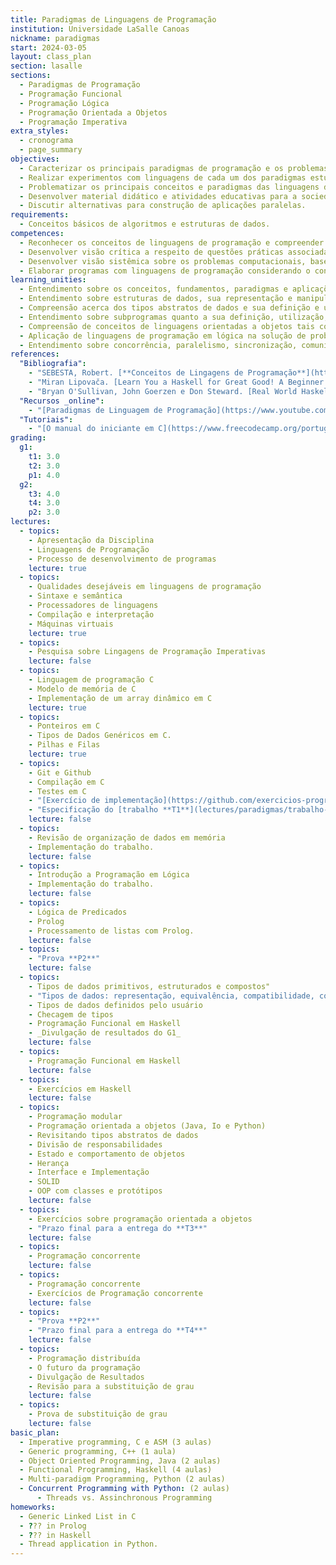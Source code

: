 ```yaml
---
title: Paradigmas de Linguagens de Programação
institution: Universidade LaSalle Canoas
nickname: paradigmas
start: 2024-03-05
layout: class_plan
section: lasalle
sections:
  - Paradigmas de Programação
  - Programação Funcional
  - Programação Lógica
  - Programação Orientada a Objetos
  - Programação Imperativa
extra_styles:
  - cronograma
  - page_summary
objectives:
  - Caracterizar os principais paradigmas de programação e os problemas tratáveis por eles
  - Realizar experimentos com linguagens de cada um dos paradigmas estudados
  - Problematizar os principais conceitos e paradigmas das linguagens de programação permitindo a seleção de uma linguagem mais adequada para solução de um dado problema
  - Desenvolver material didático e atividades educativas para a sociedade compreendendo os diferentes paradigmas
  - Discutir alternativas para construção de aplicações paralelas.
requirements:
  - Conceitos básicos de algoritmos e estruturas de dados.
competences:
  - Reconhecer os conceitos de linguagens de programação e compreender seus diferentes paradigmas.
  - Desenvolver visão crítica a respeito de questões práticas associadas à utilização das linguagens de programação.
  - Desenvolver visão sistêmica sobre os problemas computacionais, baseando-se nos paradigmas de linguagens de programação apresentados.
  - Elaborar programas com linguagens de programação considerando o contexto dos problemas a serem solucionados.
learning_unities:
  - Entendimento sobre os conceitos, fundamentos, paradigmas e aplicações dos diversos tipos de linguagens de programação para a avaliação de linguagens de programação de forma crítica e reflexiva.
  - Entendimento sobre estruturas de dados, sua representação e manipulação nas linguagens de programação imperativas por meio de experimentação prática de forma individual e cooperativa.
  - Compreensão acerca dos tipos abstratos de dados e sua definição e uso em linguagens de programação para o desenvolvimento de aplicações de forma individual e cooperativa.
  - Entendimento sobre subprogramas quanto a sua definição, utilização, controle de fluxo, passagem de parâmetros para elaboração de soluções em software de forma individual e cooperativa.
  - Compreensão de conceitos de linguagens orientadas a objetos tais como classes, métodos, objetos, herança e polimorfismo para desenvolvimento de software de forma individual e cooperativa.
  - Aplicação de linguagens de programação em lógica na solução de problemas computacionais de forma reflexiva, individual e cooperativa.
  - Entendimento sobre concorrência, paralelismo, sincronização, comunicação, exceções e co-rotinas de forma individual e crítica.
references:
  "Bibliografia":
    - "SEBESTA, Robert. [**Conceitos de Lingagens de Programação**](https://integrada.minhabiblioteca.com.br/reader/books/9788582604694){:target='_blank'}. 11<sup>a</sup>. Ed. Bookman.Porto Alegre, 2018."
    - "Miran Lipovača. [Learn You a Haskell for Great Good! A Beginner's Guide](http://learnyouahaskell.com/chapters)"
    - "Bryan O'Sullivan, John Goerzen e Don Steward. [Real World Haskell](http://book.realworldhaskell.org/read) - O'Reilly"
  "Recursos _online":
    - "[Paradigmas de Linguagem de Programação](https://www.youtube.com/playlist?list=PL8lS5-l2_3cfYaFDK_zBCZQo70h4orszf) - canal _Tu quer saber mais?_ do YouTube."
  "Tutoriais":
    - "[O manual do iniciante em C](https://www.freecodecamp.org/portuguese/news/o-manual-do-iniciante-em-c-aprenda-o-basico-sobre-a-linguagem-de-programacao-c-em-apenas-algumas-horas/): aprenda o básico sobre a linguagem de programação C em apenas algumas horas"
grading:
  g1:
    t1: 3.0
    t2: 3.0
    p1: 4.0
  g2:
    t3: 4.0
    t4: 3.0
    p2: 3.0
lectures:
  - topics:
    - Apresentação da Disciplina
    - Linguagens de Programação
    - Processo de desenvolvimento de programas
    lecture: true
  - topics:
    - Qualidades desejáveis em linguagens de programação
    - Sintaxe e semântica
    - Processadores de linguagens
    - Compilação e interpretação
    - Máquinas virtuais
    lecture: true
  - topics:
    - Pesquisa sobre Lingagens de Programação Imperativas
    lecture: false
  - topics:
    - Linguagem de programação C
    - Modelo de memória de C
    - Implementação de um array dinâmico em C
    lecture: true
  - topics:
    - Ponteiros em C
    - Tipos de Dados Genéricos em C.
    - Pilhas e Filas
    lecture: true
  - topics:
    - Git e Github
    - Compilação em C
    - Testes em C
    - "[Exercício de implementação](https://github.com/exercicios-programacao/paradigmas-t0)"
    - "Especificação do [trabalho **T1**](lectures/paradigmas/trabalho-01)"
    lecture: false
  - topics:
    - Revisão de organização de dados em memória
    - Implementação do trabalho.
    lecture: false
  - topics:
    - Introdução a Programação em Lógica
    - Implementação do trabalho.
    lecture: false
  - topics:
    - Lógica de Predicados
    - Prolog
    - Processamento de listas com Prolog.
    lecture: false
  - topics:
    - "Prova **P2**"
    lecture: false
  - topics:
    - Tipos de dados primitivos, estruturados e compostos"
    - "Tipos de dados: representação, equivalência, compatibilidade, conversão"
    - Tipos de dados definidos pelo usuário
    - Checagem de tipos
    - Programação Funcional em Haskell
    - _Divulgação de resultados do G1_
    lecture: false
  - topics:
    - Programação Funcional em Haskell
    lecture: false
  - topics:
    - Exercícios em Haskell
    lecture: false
  - topics:
    - Programação modular
    - Programação orientada a objetos (Java, Io e Python)
    - Revisitando tipos abstratos de dados
    - Divisão de responsabilidades
    - Estado e comportamento de objetos
    - Herança
    - Interface e Implementação
    - SOLID
    - OOP com classes e protótipos
    lecture: false
  - topics:
    - Exercícios sobre programação orientada a objetos
    - "Prazo final para a entrega do **T3**"
    lecture: false
  - topics:
    - Programação concorrente
    lecture: false
  - topics:
    - Programação concorrente
    - Exercícios de Programação concorrente
    lecture: false
  - topics:
    - "Prova **P2**"
    - "Prazo final para a entrega do **T4**"
    lecture: false
  - topics:
    - Programação distribuída
    - O futuro da programação
    - Divulgação de Resultados
    - Revisão para a substituição de grau
    lecture: false
  - topics:
    - Prova de substituição de grau
    lecture: false
basic_plan:
  - Imperative programming, C e ASM (3 aulas)
  - Generic programming, C++ (1 aula)
  - Object Oriented Programming, Java (2 aulas)
  - Functional Programming, Haskell (4 aulas)
  - Multi-paradigm Programming, Python (2 aulas)
  - Concurrent Programming with Python: (2 aulas)
      - Threads vs. Assinchronous Programming
homeworks:
  - Generic Linked List in C
  - ??? in Prolog
  - ??? in Haskell
  - Thread application in Python.
---
```

